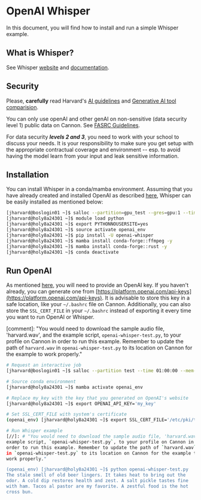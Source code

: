 # OpenAI Whisper

In this document, you will find how to install and run a simple Whisper example.

## What is Whisper?

See Whisper [website](https://openai.com/index/whisper/) and
[documentation](https://platform.openai.com/docs/guides/speech-to-text).

## Security

Please, **carefully** read Harvard's [AI
guidelines](https://huit.harvard.edu/ai/guidelines) and [Generative AI
tool comparision](https://huit.harvard.edu/ai/tools).

You can only use openAI and other genAI on non-sensitive (data
security level 1) public data on Cannon. See [FASRC
Guidelines](https://docs.rc.fas.harvard.edu/kb/openai/).

For data security ***levels 2 and 3***, you need to work with your
school to discuss your needs. It is your responsibility to make sure
you get setup with the appropriate contractual coverage and
environment -- esp. to avoid having the model learn from your input
and leak sensitive information.

## Installation

You can install Whisper in a conda/mamba environment. Assuming that
you have already created and installed OpenAI as described
[here](https://github.com/fasrc/User_Codes/tree/master/AI/OpenAI),
Whisper can be easily installed as mentioned below:

```bash
[jharvard@boslogin01 ~]$ salloc --partition=gpu_test --gres=gpu:1 --time=01:00:00 --mem-per-cpu=4G --cpus-per-task=2
[jharvard@holy8a24301 ~]$ module load python
[jharvard@holy8a24301 ~]$ export PYTHONNOUSERSITE=yes
[jharvard@holy8a24301 ~]$ source activate openai_env
[jharvard@holy8a24301 ~]$ pip install -U openai-whisper
[jharvard@holy8a24301 ~]$ mamba install conda-forge::ffmpeg -y
[jharvard@holy8a24301 ~]$ mamba install conda-forge::rust -y
[jharvard@holy8a24301 ~]$ conda deactivate
```

## Run OpenAI

As mentioned
[here](https://github.com/fasrc/User_Codes/tree/master/AI/OpenAI), you
will need to provide an OpenAI key. If you haven't already, you can
generate one from
[https://platform.openai.com/api-keys](https://platform.openai.com/api-keys). It
is advisable to store this key in a safe location, like your
`~/.bashrc` file on Cannon. Additionally, you can also store the
`SSL_CERT_FILE` in your `~/.bashrc` instead of exporting it every time
you want to run OpenAI or Whisper.


[comment]: "You would need to download the sample audio file, 'harvard.wav', and the
example script, `openai-whisper-test.py`, to your profile on Cannon in
order to run this example. Remember to update the path of `harvard.wav`
in `openai-whisper-test.py` to its location on Cannon for the example to
work properly."


```bash
# Request an interactive job
[jharvard@boslogin01 ~]$ salloc --partition test --time 01:00:00 --mem-per-cpu 4G -c 2

# Source conda environment
[jharvard@holy8a24301 ~]$ mamba activate openai_env

# Replace my_key with the key that you generated on OpenAI's website
[jharvard@holy8a24301 ~]$ export OPENAI_API_KEY='my_key'

# Set SSL_CERT_FILE with system's certificate
(openai_env) [jharvard@holy8a24301 ~]$ export SSL_CERT_FILE='/etc/pki/tls/certs/ca-bundle.crt'

# Run Whisper example
[//]: # "You would need to download the sample audio file, 'harvard.wav', and the
example script, `openai-whisper-test.py`, to your profile on Cannon in
order to run this example. Remember to update the path of `harvard.wav`
in `openai-whisper-test.py` to its location on Cannon for the example to
work properly."

(openai_env) [jharvard@holy8a24301 ~]$ python openai-whisper-test.py
The stale smell of old beer lingers. It takes heat to bring out the
odor. A cold dip restores health and zest. A salt pickle tastes fine
with ham. Tacos al pastor are my favorite. A zestful food is the hot
cross bun.
```
